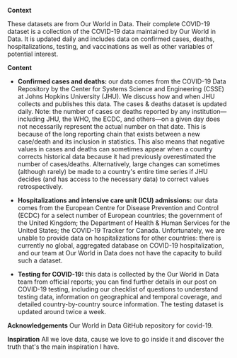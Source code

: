 **Context**

These datasets are from Our World in Data.
Their complete COVID-19 dataset is a collection of the COVID-19 data maintained by Our World in Data. It is updated daily and includes data on confirmed cases, deaths, hospitalizations, testing, and vaccinations as well as other variables of potential interest.

**Content**

 - **Confirmed cases and deaths:**
our data comes from the COVID-19 Data Repository by the Center for Systems Science and Engineering (CSSE) at Johns Hopkins University (JHU). We discuss how and when JHU collects and publishes this data. The cases & deaths dataset is updated daily. Note: the number of cases or deaths reported by any institution—including JHU, the WHO, the ECDC, and others—on a given day does not necessarily represent the actual number on that date. This is because of the long reporting chain that exists between a new case/death and its inclusion in statistics. This also means that negative values in cases and deaths can sometimes appear when a country corrects historical data because it had previously overestimated the number of cases/deaths. Alternatively, large changes can sometimes (although rarely) be made to a country's entire time series if JHU decides (and has access to the necessary data) to correct values retrospectively.

- **Hospitalizations and intensive care unit (ICU) admissions:**
our data comes from the European Centre for Disease Prevention and Control (ECDC) for a select number of European countries; the government of the United Kingdom; the Department of Health & Human Services for the United States; the COVID-19 Tracker for Canada. Unfortunately, we are unable to provide data on hospitalizations for other countries: there is currently no global, aggregated database on COVID-19 hospitalization, and our team at Our World in Data does not have the capacity to build such a dataset.

- **Testing for COVID-19:**
this data is collected by the Our World in Data team from official reports; you can find further details in our post on COVID-19 testing, including our checklist of questions to understand testing data, information on geographical and temporal coverage, and detailed country-by-country source information. The testing dataset is updated around twice a week.

**Acknowledgements**
Our World in Data GitHub repository for covid-19.

**Inspiration**
All we love data, cause we love to go inside it and discover the truth that's the main inspiration I have.

